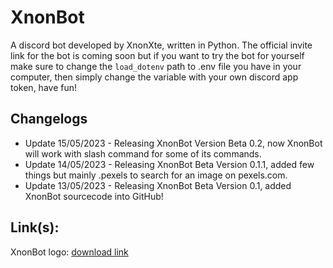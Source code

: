 # XnonBot
A discord bot developed by XnonXte, written in Python. The official invite link for the bot is coming soon but if you want to try the bot for yourself make sure to change the ```load_dotenv``` path to .env file you have in your computer, then simply change the variable with your own discord app token, have fun!

## Changelogs
- Update 15/05/2023 - Releasing XnonBot Version Beta 0.2, now XnonBot will work with slash command for some of its commands.
- Update 14/05/2023 - Releasing XnonBot Beta Version 0.1.1, added few things but mainly .pexels to search for an image on pexels.com.
- Update 13/05/2023 - Releasing XnonBot Beta Version 0.1, added XnonBot sourcecode into GitHub!

## Link(s):
XnonBot logo: [download link](https://cdn.discordapp.com/attachments/944147343140327465/1106659505711878154/xnonbot.png)
